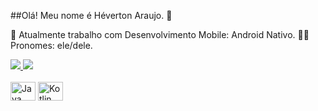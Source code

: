 ##Olá! Meu nome é Héverton Araujo. 👋

📱 Atualmente trabalho com Desenvolvimento Mobile: Android Nativo.
👨‍💻 Pronomes: ele/dele.

<div>
  <a href="https://github.com/hevertonaraujomachado/hevertonaraujomachado">
    <img height"180em" src="https://github-readme-stats.vercel.app/api?username=hevertonaraujomachado&show_icons=true&theme=dracula&include_all_commits=true&count_private=true"/>
    <img height"180em" src="https://github-readme-stats.vercel.app/api/top-langs/?username=hevertonaraujomachado&layout=compact&langs_count=16&theme=dracula"/>
</div>
<div style="display: inline-block;"><br>
    <img align="center" alt="Java" height="30" width="40" src="https://cdn.jsdelivr.net/gh/devicons/devicon@v2.14.0/icons/java/java-original.svg" />
    <img align="center" alt="Kotlin" height="30" width="40" src="https://devicon.dev/icons/kotlin/kotlin-original.svg" />



</div>   


